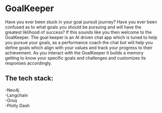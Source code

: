 # GoalKeeper    
Have you ever been stuck in your goal pursuit journey? Have you ever been confused as to what goals you should be pursuing and will have the greatest liklihood of success?  If this sounds like you then welcome to the GoalKeeper.  The goal keeper is an AI driven chat app which is tuned to help you pursue your goals, as a performance coach the chat bot will help you define goals which align with your values and track your progress to their achievement.  As you interact with the GoalKeeper it builds a memory getting to know your specific goals and challenges and customizes its responses accordingly.    

## The tech stack:
-Neo4j  
-Langchain  
-Groq   
-Plotly Dash  